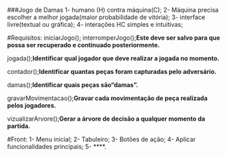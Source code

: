 ###Jogo de Damas
1- humano (H) contra máquina(C);
2- Máquina precisa escolher a melhor jogada(maior probabilidade de vitória);
3- interface livre(textual ou gráfica);
4- interações HC simples e intuitivas;


#Requisitos:
iniciarJogo();
interromperJogo();**Este deve ser salvo para que possa ser recuperado e continuado posteriormente.**

jogada();**Identificar qual jogador que deve realizar a jogada no momento.**

contador();**Identificar quantas peças foram capturadas pelo adversário.**

damas();**Identificar quais peças são“damas”.**

gravarMovimentacao();**Gravar cada movimentação de peça realizada pelos jogadores.**

vizualizarArvore();**Gerar a árvore de decisão a qualquer momento da partida.**

#Front:
1- Menu inicial;
2- Tabuleiro;
3- Botões de ação;
4- Aplicar funcionalidades principais;
5- ****.
